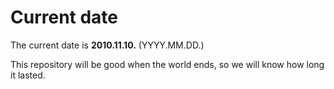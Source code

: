 # Current date

The current date is **2010.11.10.** (YYYY.MM.DD.)

This repository will be good when the world ends, so we will know how long it lasted.